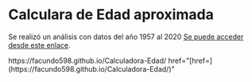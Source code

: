 <h1>Calculara de Edad aproximada</h1>
<p>Se realizó un análisis con datos del año 1957 al 2020
<a href="[https://facundo598.github.io/Web1/](https://facundo598.github.io/Calculadora-Edad/)" rel="nofollow" target="_blank">Se puede acceder desde este enlace</a>.</p>
https://facundo598.github.io/Calculadora-Edad/
href="[href=](https://facundo598.github.io/Calculadora-Edad/)"
